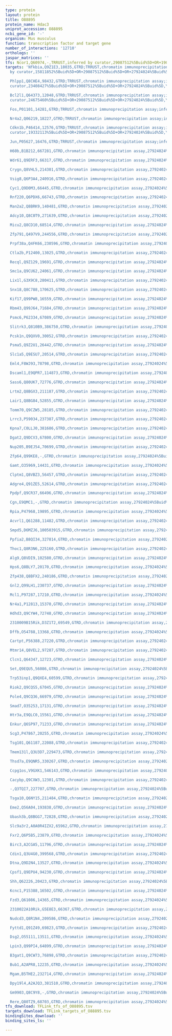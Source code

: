 ```yaml
---
type: protein
layout: protein
title: O88895
protein_name: Hdac3
uniprot_accession: O88895
ncbi_gene_id: '-'
organism: Mus musculus
function: transcription factor and target gene
number_of_interactions: '12710'
orthologs: ''
jaspar_matrices: ''
tfs: Ncor1,Q60974,-,TRRUST,inferred by curator,29087512%5Buid%5D+OR+19037247%5Buid%5D,Yes
targets: 'Nfkbia,Q9Z1E3,18035,GTRD;TRRUST,chromatin immunoprecipitation assay;inferred
  by curator,15811852%5Buid%5D+OR+29087512%5Buid%5D+OR+27924024%5Buid%5D,Yes

  Phlpp1,Q8CHE4,98432,GTRD;TRRUST,chromatin immunoprecipitation assay;inferred by
  curator,23408427%5Buid%5D+OR+29087512%5Buid%5D+OR+27924024%5Buid%5D,Yes

  Bcl2l1,Q64373,12048,GTRD;TRRUST,chromatin immunoprecipitation assay;inferred by
  curator,24675460%5Buid%5D+OR+29087512%5Buid%5D+OR+27924024%5Buid%5D,Yes

  Fos,P01101,14281,GTRD;TRRUST,chromatin immunoprecipitation assay;inferred by curator,29087512%5Buid%5D+OR+27924024%5Buid%5D+OR+23575859%5Buid%5D,Yes

  Nr4a2,Q06219,18227,GTRD;TRRUST,chromatin immunoprecipitation assay;inferred by curator,29087512%5Buid%5D+OR+27924024%5Buid%5D+OR+23575859%5Buid%5D,Yes

  Cdkn1b,P46414,12576,GTRD;TRRUST,chromatin immunoprecipitation assay;inferred by
  curator,19332113%5Buid%5D+OR+29087512%5Buid%5D+OR+27924024%5Buid%5D,Yes

  Jun,P05627,16476,GTRD;TRRUST,chromatin immunoprecipitation assay;inferred by curator,17244530%5Buid%5D+OR+29087512%5Buid%5D+OR+27924024%5Buid%5D,Yes

  H60b,B1B212,667281,GTRD,chromatin immunoprecipitation assay,27924024%5Buid%5D,No

  Wdr61,Q9ERF3,66317,GTRD,chromatin immunoprecipitation assay,27924024%5Buid%5D,No

  Crygn,Q8VHL5,214301,GTRD,chromatin immunoprecipitation assay,27924024%5Buid%5D,No

  Vsig8,Q6P3A4,240916,GTRD,chromatin immunoprecipitation assay,27924024%5Buid%5D,No

  Cyc1,Q9D0M3,66445,GTRD,chromatin immunoprecipitation assay,27924024%5Buid%5D,No

  Rnf220,Q6PDX6,66743,GTRD,chromatin immunoprecipitation assay,27924024%5Buid%5D,No

  Man2a2,Q8BRK9,140481,GTRD,chromatin immunoprecipitation assay,27924024%5Buid%5D,No

  Adcy10,Q8C0T9,271639,GTRD,chromatin immunoprecipitation assay,27924024%5Buid%5D,No

  Micu2,Q8CD10,68514,GTRD,chromatin immunoprecipitation assay,27924024%5Buid%5D,No

  Zfp791,Q497V9,244556,GTRD,chromatin immunoprecipitation assay,27924024%5Buid%5D,No

  Prpf38a,Q4FK66,230596,GTRD,chromatin immunoprecipitation assay,27924024%5Buid%5D,No

  Ctla2b,P12400,13025,GTRD,chromatin immunoprecipitation assay,27924024%5Buid%5D,No

  Recql,Q9Z129,19691,GTRD,chromatin immunoprecipitation assay,27924024%5Buid%5D,No

  Smc1a,Q9CU62,24061,GTRD,chromatin immunoprecipitation assay,27924024%5Buid%5D,No

  Lix1l,G3X9C8,280411,GTRD,chromatin immunoprecipitation assay,27924024%5Buid%5D,No

  Snx18,Q8C788,170625,GTRD,chromatin immunoprecipitation assay,27924024%5Buid%5D,No

  Kif17,Q99PW8,16559,GTRD,chromatin immunoprecipitation assay,27924024%5Buid%5D,No

  Rbm43,Q99J64,71684,GTRD,chromatin immunoprecipitation assay,27924024%5Buid%5D,No

  Psmc6,P62334,67089,GTRD,chromatin immunoprecipitation assay,27924024%5Buid%5D,No

  Slitrk3,Q810B9,386750,GTRD,chromatin immunoprecipitation assay,27924024%5Buid%5D,No

  Pcsk1n,Q9QXV0,30052,GTRD,chromatin immunoprecipitation assay,27924024%5Buid%5D,No

  Psma5,Q9Z2U1,26442,GTRD,chromatin immunoprecipitation assay,27924024%5Buid%5D,No

  Slc1a5,Q9ESU7,20514,GTRD,chromatin immunoprecipitation assay,27924024%5Buid%5D,No

  Eml4,F8WJ93,78798,GTRD,chromatin immunoprecipitation assay,27924024%5Buid%5D,No

  Dscaml1,E9QPR7,114873,GTRD,chromatin immunoprecipitation assay,27924024%5Buid%5D,No

  Sass6,Q80UK7,72776,GTRD,chromatin immunoprecipitation assay,27924024%5Buid%5D,No

  Lrtm2,Q8BGX3,211187,GTRD,chromatin immunoprecipitation assay,27924024%5Buid%5D,No

  Lair1,Q8BG84,52855,GTRD,chromatin immunoprecipitation assay,27924024%5Buid%5D,No

  Tomm70,Q9CZW5,28185,GTRD,chromatin immunoprecipitation assay,27924024%5Buid%5D,No

  Lrrc3,P59034,237387,GTRD,chromatin immunoprecipitation assay,27924024%5Buid%5D,No

  Kpna7,C0LLJ0,381686,GTRD,chromatin immunoprecipitation assay,27924024%5Buid%5D,No

  Dgat2,Q9DCV3,67800,GTRD,chromatin immunoprecipitation assay,27924024%5Buid%5D,No

  Nup205,B9EJ54,70699,GTRD,chromatin immunoprecipitation assay,27924024%5Buid%5D,No

  Zfp64,Q99KE8,-,GTRD,chromatin immunoprecipitation assay,27924024%5Buid%5D,No

  Gamt,O35969,14431,GTRD,chromatin immunoprecipitation assay,27924024%5Buid%5D,No

  Clptm1,Q8VBZ3,56457,GTRD,chromatin immunoprecipitation assay,27924024%5Buid%5D,No

  Adgre4,Q91ZE5,52614,GTRD,chromatin immunoprecipitation assay,27924024%5Buid%5D,No

  Ppdpf,Q9CR37,66496,GTRD,chromatin immunoprecipitation assay,27924024%5Buid%5D,No

  Cgn,E9QMC1,-,GTRD,chromatin immunoprecipitation assay,27924024%5Buid%5D,No

  Rpia,P47968,19895,GTRD,chromatin immunoprecipitation assay,27924024%5Buid%5D,No

  Acvrl1,Q61288,11482,GTRD,chromatin immunoprecipitation assay,27924024%5Buid%5D,No

  Smpd5,D6MZJ6,100503915,GTRD,chromatin immunoprecipitation assay,27924024%5Buid%5D,No

  Ppfia2,B8QI34,327814,GTRD,chromatin immunoprecipitation assay,27924024%5Buid%5D,No

  Thoc1,Q8R3N6,225160,GTRD,chromatin immunoprecipitation assay,27924024%5Buid%5D,No

  Alg9,Q8VDI9,102580,GTRD,chromatin immunoprecipitation assay,27924024%5Buid%5D,No

  Hps6,Q8BLY7,20170,GTRD,chromatin immunoprecipitation assay,27924024%5Buid%5D,No

  Zfp438,Q8BFX2,240186,GTRD,chromatin immunoprecipitation assay,27924024%5Buid%5D,No

  Gnl2,Q99LH1,230737,GTRD,chromatin immunoprecipitation assay,27924024%5Buid%5D,No

  Mcl1,P97287,17210,GTRD,chromatin immunoprecipitation assay,27924024%5Buid%5D,No

  Nr4a1,P12813,15370,GTRD,chromatin immunoprecipitation assay,27924024%5Buid%5D,No

  Hdhd3,Q9CYW4,72748,GTRD,chromatin immunoprecipitation assay,27924024%5Buid%5D,No

  2310009B15Rik,D3Z1T2,69549,GTRD,chromatin immunoprecipitation assay,27924024%5Buid%5D,No

  Dffb,O54788,13368,GTRD,chromatin immunoprecipitation assay,27924024%5Buid%5D,No

  Cartpt,P56388,27220,GTRD,chromatin immunoprecipitation assay,27924024%5Buid%5D,No

  Mtmr14,Q8VEL2,97287,GTRD,chromatin immunoprecipitation assay,27924024%5Buid%5D,No

  Clcn1,Q64347,12723,GTRD,chromatin immunoprecipitation assay,27924024%5Buid%5D,No

  Set,Q9EQU5,56086,GTRD,chromatin immunoprecipitation assay,27924024%5Buid%5D,No

  Trp53inp1,Q9QXE4,60599,GTRD,chromatin immunoprecipitation assay,27924024%5Buid%5D,No

  Riok2,Q9CQS5,67045,GTRD,chromatin immunoprecipitation assay,27924024%5Buid%5D,No

  Pole4,Q9CQ36,66979,GTRD,chromatin immunoprecipitation assay,27924024%5Buid%5D,No

  Smad7,O35253,17131,GTRD,chromatin immunoprecipitation assay,27924024%5Buid%5D,No

  Htr3a,E9QLC0,15561,GTRD,chromatin immunoprecipitation assay,27924024%5Buid%5D,No

  Enkur,Q6SP97,71233,GTRD,chromatin immunoprecipitation assay,27924024%5Buid%5D,No

  Scg3,P47867,20255,GTRD,chromatin immunoprecipitation assay,27924024%5Buid%5D,No

  Tsg101,Q61187,22088,GTRD,chromatin immunoprecipitation assay,27924024%5Buid%5D,No

  Tmem131l,Q3U3D7,229473,GTRD,chromatin immunoprecipitation assay,27924024%5Buid%5D,No

  Thsd7a,E9QNR5,330267,GTRD,chromatin immunoprecipitation assay,27924024%5Buid%5D,No

  Ccpg1os,V9GXK1,546143,GTRD,chromatin immunoprecipitation assay,27924024%5Buid%5D,No

  Cacybp,Q9CXW3,12301,GTRD,chromatin immunoprecipitation assay,27924024%5Buid%5D,No

  -,Q3TQI7,227707,GTRD,chromatin immunoprecipitation assay,27924024%5Buid%5D,No

  Tsga10,Q6NY15,211484,GTRD,chromatin immunoprecipitation assay,27924024%5Buid%5D,No

  Eme2,Q56A04,193838,GTRD,chromatin immunoprecipitation assay,27924024%5Buid%5D,No

  Ubash3b,Q8BGG7,72828,GTRD,chromatin immunoprecipitation assay,27924024%5Buid%5D,No

  Slc9a3r2,A0A0R4IZX2,65962,GTRD,chromatin immunoprecipitation assay,27924024%5Buid%5D,No

  Fxr2,Q6P5B5,23879,GTRD,chromatin immunoprecipitation assay,27924024%5Buid%5D,No

  Birc3,A2CGA5,11796,GTRD,chromatin immunoprecipitation assay,27924024%5Buid%5D,No

  Cdin1,Q3U4G0,399568,GTRD,chromatin immunoprecipitation assay,27924024%5Buid%5D,No

  Dtna,Q9D2N4,13527,GTRD,chromatin immunoprecipitation assay,27924024%5Buid%5D,No

  Cpsf1,Q9EPU4,94230,GTRD,chromatin immunoprecipitation assay,27924024%5Buid%5D,No

  Shh,Q62226,20423,GTRD,chromatin immunoprecipitation assay,27924024%5Buid%5D,No

  Kcnc1,P15388,16502,GTRD,chromatin immunoprecipitation assay,27924024%5Buid%5D,No

  Fzd3,Q61086,14365,GTRD,chromatin immunoprecipitation assay,27924024%5Buid%5D,No

  2310022A10Rik,G5E8E3,66367,GTRD,chromatin immunoprecipitation assay,27924024%5Buid%5D,No

  Nudcd3,Q8R1N4,209586,GTRD,chromatin immunoprecipitation assay,27924024%5Buid%5D,No

  Fyttd1,Q91Z49,69823,GTRD,chromatin immunoprecipitation assay,27924024%5Buid%5D,No

  Dsg2,O55111,13511,GTRD,chromatin immunoprecipitation assay,27924024%5Buid%5D,No

  Lpin3,Q99PI4,64899,GTRD,chromatin immunoprecipitation assay,27924024%5Buid%5D,No

  B3gat1,Q9CW73,76898,GTRD,chromatin immunoprecipitation assay,27924024%5Buid%5D,No

  Bub1,A2APR8,12235,GTRD,chromatin immunoprecipitation assay,27924024%5Buid%5D,No

  Mgam,B5THE2,232714,GTRD,chromatin immunoprecipitation assay,27924024%5Buid%5D,No

  Dpy19l4,A2AJQ3,381510,GTRD,chromatin immunoprecipitation assay,27924024%5Buid%5D,No

  Gm9903,Q8C9Y8,-,GTRD,chromatin immunoprecipitation assay,27924024%5Buid%5D,No

  Rere,Q80TZ9,68703,GTRD,chromatin immunoprecipitation assay,27924024%5Buid%5D,No'
tfs_download: TFLink_tfs_of_O88895.tsv
targets_download: TFLink_targets_of_O88895.tsv
bindingSites_download: ''
binding_sites_ls: ''

---
```

